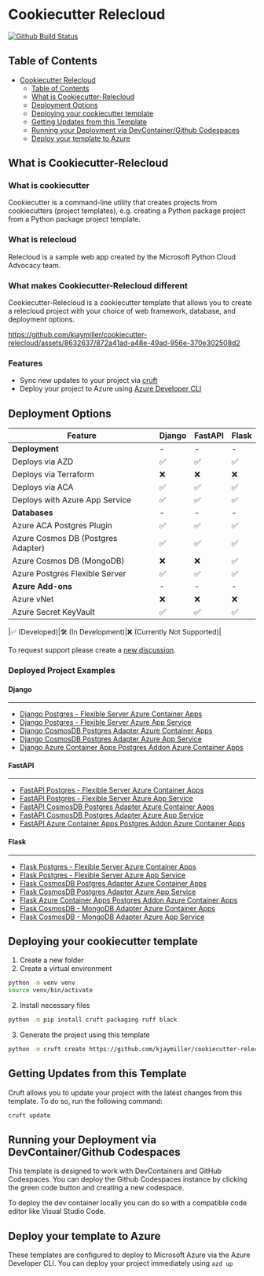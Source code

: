# Cookiecutter Relecloud

[![Github Build Status](https://img.shields.io/endpoint.svg?url=https%3A%2F%2Factions-badge.atrox.dev%2Fkjaymiller%2Fcookiecutter-relecloud%2Fbadge%3Fref%3Dmain&style=flat-square)](https://actions-badge.atrox.dev/kjaymiller/cookiecutter-relecloud/goto?ref=main)

## Table of Contents
- [Cookiecutter Relecloud](#cookiecutter-relecloud)
  - [Table of Contents](#table-of-contents)
  - [What is Cookiecutter-Relecloud](#what-is-cookiecutter-relecloud)
  - [Deployment Options](#deployment-options)
  - [Deploying your cookiecutter template](#deploying-your-cookiecutter-template)
  - [Getting Updates from this Template](#getting-updates-from-this-template)
  - [Running your Deployment via DevContainer/Github Codespaces](#running-your-deployment-via-devcontainergithub-codespaces)
  - [Deploy your template to Azure](#deploy-your-template-to-azure)

## What is Cookiecutter-Relecloud

### What is cookiecutter
Cookiecutter is a command-line utility that creates projects from cookiecutters (project templates), e.g. creating a Python package project from a Python package project template.

### What is relecloud
Relecloud is a sample web app created by the Microsoft Python Cloud Advocacy team.

### What makes Cookiecutter-Relecloud different

Cookiecutter-Relecloud is a cookiecutter template that allows you to create a relecloud project with your choice of web framework, database, and deployment options.

https://github.com/kjaymiller/cookiecutter-relecloud/assets/8632637/872a41ad-a48e-49ad-956e-370e302508d2

### Features

- Sync new updates to your project via [cruft](https://github.com/cruft/cruft)
- Deploy your project to Azure using [Azure Developer CLI](https://aka.ms/azd)

## Deployment Options

|Feature| Django | FastAPI | Flask |
|---|---|---|---|
|**Deployment**|-|-|-|
|Deploys via AZD|✅|✅|✅|
|Deploys via Terraform|❌|❌|❌|
|Deploys via ACA|✅|✅|✅|
|Deploys with Azure App Service|✅|✅|✅|
|**Databases**|-|-|-|
|Azure ACA Postgres Plugin|✅|✅|✅|
|Azure Cosmos DB (Postgres Adapter)|✅|✅|✅|
|Azure Cosmos DB (MongoDB)|❌|❌|✅|
|Azure Postgres Flexible Server|✅|✅|✅|
|**Azure Add-ons**|-|-|-|
|Azure vNet|❌|❌|❌|
|Azure Secret KeyVault|✅|✅|✅|

|✅ (Developed)|🛠️ (In Development)|❌ (Currently Not Supported)|

To request support please create a [new discussion](https://github.com/kjaymiller/cookiecutter-relecloud/discussions/new?category=ideas).

### Deployed Project Examples

#### Django

----------

- [Django Postgres - Flexible Server Azure Container Apps](https://github.com/Azure-Samples/azure-django-postgres-flexible-aca)
- [Django Postgres - Flexible Server Azure App Service](https://github.com/Azure-Samples/azure-django-postgres-flexible-appservice)
- [Django CosmosDB Postgres Adapter Azure Container Apps](https://github.com/Azure-Samples/azure-django-cosmos-postgres-aca)
- [Django CosmosDB Postgres Adapter Azure App Service](https://github.com/Azure-Samples/azure-django-cosmos-postgres-appservice)
- [Django Azure Container Apps Postgres Addon  Azure Container Apps](https://github.com/Azure-Samples/azure-django-postgres-addon-aca)

#### FastAPI

----------

- [FastAPI Postgres - Flexible Server Azure Container Apps](https://github.com/Azure-Samples/azure-fastapi-postgres-flexible-aca)
- [FastAPI Postgres - Flexible Server Azure App Service](https://github.com/Azure-Samples/azure-fastapi-postgres-flexible-appservice)
- [FastAPI CosmosDB Postgres Adapter Azure Container Apps](https://github.com/Azure-Samples/azure-fastapi-cosmos-postgres-aca)
- [FastAPI CosmosDB Postgres Adapter Azure App Service](https://github.com/Azure-Samples/azure-fastapi-cosmos-postgres-appservice)
- [FastAPI Azure Container Apps Postgres Addon  Azure Container Apps](https://github.com/Azure-Samples/azure-fastapi-postgres-addon-aca)

#### Flask

----------

- [Flask Postgres - Flexible Server Azure Container Apps](https://github.com/Azure-Samples/azure-flask-postgres-flexible-aca)
- [Flask Postgres - Flexible Server Azure App Service](https://github.com/Azure-Samples/azure-flask-postgres-flexible-appservice)
- [Flask CosmosDB Postgres Adapter Azure Container Apps](https://github.com/Azure-Samples/azure-flask-cosmos-postgres-aca)
- [Flask CosmosDB Postgres Adapter Azure App Service](https://github.com/Azure-Samples/azure-flask-cosmos-postgres-appservice)
- [Flask Azure Container Apps Postgres Addon  Azure Container Apps](https://github.com/Azure-Samples/azure-flask-postgres-addon-aca)
- [Flask CosmosDB - MongoDB Adapter  Azure Container Apps](https://github.com/Azure-Samples/azure-flask-cosmos-mongodb-aca)
- [Flask CosmosDB - MongoDB Adapter  Azure App Service](https://github.com/Azure-Samples/azure-flask-cosmos-mongodb-appservice)

## Deploying your cookiecutter template

1. Create a new folder
2. Create a virtual environment

```sh
python -m venv venv
source venv/bin/activate
```

2. Install necessary files

```sh
python -m pip install cruft packaging ruff black
```

3. Generate the project using this template

```sh
python -m cruft create https://github.com/kjaymiller/cookiecutter-relecloud
```

## Getting Updates from this Template

Cruft allows you to update your project with the latest changes from this template. To do so, run the following command:

```sh
cruft update
```

## Running your Deployment via DevContainer/Github Codespaces

This template is designed to work with DevContainers and GitHub Codespaces. You can deploy the Github Codespaces instance by clicking the green code button and creating a new codespace.

To deploy the dev container locally you can do so with a compatible code editor like Visual Studio Code.

## Deploy your template to Azure

These templates are configured to deploy to Microsoft Azure via the Azure Developer CLI. You can deploy your project immediately using `azd up`
